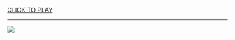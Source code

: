 
<a href="https://premium76.site?title=unblocked_bottle_flip_games&ref=13M">CLICK TO PLAY</a></h3>
<hr>

<a href="https://premium76.site?title=unblocked_bottle_flip_games&ref=13M"><img src="https://clearcache.store/games.png"></a>


